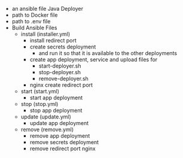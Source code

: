 - an ansible file Java Deployer
- path to Docker file
- path to .env file
- Build Ansible Files
  - install (installer.yml)
    - install redirect port
    - create secrets deployment
      - and run it so that it is available to the other deployments
    - create app deployment, service and upload files for
      - start-deployer.sh
      - stop-deployer.sh
      - remove-deployer.sh
    - nginx create redirect port
  - start     (start.yml)
    - start app deployment
  - stop (stop.yml)
    - stop app deployment
  - update (update.yml)
    - update app deployment
  - remove (remove.yml)
    - remove app deployment
    - remove secrets deployment
    - remove redirect port nginx